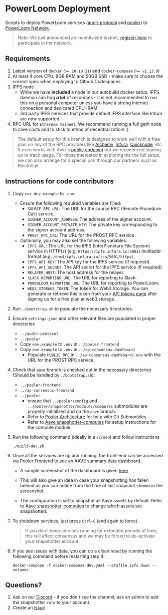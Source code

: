 # PowerLoom Deployment
Scripts to deploy PowerLoom services ([audit-protocol](https://github.com/PowerLoom/audit-protocol) and [pooler](https://github.com/PowerLoom/pooler)) to [PowerLoom Network](https://onchain-consensus.powerloom.io).

> Note: We just announced an incentivized testnet, [register here](https://coinlist.co/powerloom-testnet) to participate in the network.

## Requirements

1. Latest version of `docker` (`>= 20.10.21`) and `docker-compose` (`>= v2.13.0`)
2. At least 4 core CPU, 8GB RAM and 50GB SSD - make sure to choose the correct spec when deploying to Github Codespaces.
3. IPFS node
    - While we have __included__ a node in our autobuild docker setup, IPFS daemon can hog __*a lot*__ of resources - it is not recommended to run this on a personal computer unless you have a strong internet connection and dedicated CPU+RAM.
    - 3rd party IPFS services that provide default IFPS interface like Infura are now supported.
4. RPC URL for `Ethereum mainnet`. We recommend running a full geth node to save costs and to stick to ethos of decentralization! :)
> The default setup for this branch is designed to work well with a free plan on any of the RPC providers like [Alchemy](https://alchemy.com/?r=15ce6db6d0a109d5), [Infura](https://infura.io), [Quicknode](https://www.quicknode.com?tap_a=67226-09396e&tap_s=3491854-f4a458), etc. It even works with Ankr's [public endpoint](https://rpc.ankr.com/eth) but we recommend signing up to track usage. For those interested in exploring the the full setup, we can also arrange for a special pan through our partners such as BlockVigil.

## Instructions for code contributors

1. Copy `env-dev.example` to `.env`.
   - Ensure the following required variables are filled:
     - `SOURCE_RPC_URL`: The URL for the source RPC (Remote Procedure Call) service.
     - `SIGNER_ACCOUNT_ADDRESS`: The address of the signer account.
     - `SIGNER_ACCOUNT_PRIVATE_KEY`: The private key corresponding to the signer account address.
     - `PROST_RPC_URL`: The URL for the PROST RPC service.
   - Optionally, you may also set the following variables:
     - `IPFS_URL`: The URL for the IPFS (InterPlanetary File System) service in HTTP(s) (e.g. `https://ipfs.infura.io:5001`) multiaddr format (e.g. `/dns4/ipfs.infura.io/tcp/5001/https`)
     - `IPFS_API_KEY`: The API key for the IPFS service (if required).
     - `IPFS_API_SECRET`: The API secret for the IPFS service (if required).
     - `RELAYER_HOST`: The host address for the relayer.
     - `SLACK_REPORTING_URL`: The URL for reporting to Slack.
     - `POWERLOOM_REPORTING_URL`: The URL for reporting to PowerLoom.
     - `WEB3_STORAGE_TOKEN`: The token for Web3.Storage. You can generate or retrieve this token from your [API tokens page](https://web3.storage/tokens/?create=true) after signing up for a free plan at web3.storage.

3. Run `./bootstrap.sh` to populate the necessary directories.

2. Ensure `settings.json` and other relevant files are populated in proper directories
    - `../audit-protocol`
    - `../pooler`
    - Copy `env.example` to `.env` in `../pooler-frontend`
    - Copy `env.example` to `.env` in `../ap-consensus-dashboard`
        - Populate `PUBLIC_RPC` in `../ap-consensus-dashboard/.env` with the URL for the PROST RPC service.

3. Check that `aave` branch is checked out in the necessary directories (Should be handled by `./bootstrap.sh`):
    - `../pooler-frontend`
    - `../ap-consensus-frontend`
    - `../pooler`
        - ensure that `../pooler/config` and `../pooler/snapshotter/modules/computes` submodules are properly initialized and on the `aave` branch.
        - Refer to [Pooler Architecture](https://github.com/PowerLoom/pooler?tab=readme-ov-file#architecture) for help with Git Submodules.
        - Refer to [Aave snapshotter-computes](https://github.com/Seth-Schmidt/snapshotter-computes/tree/aave#setup) for setup instructions for the compute module.

4. Run the following command (ideally in a `screen`) and follow instructions

    `./build-dev.sh`

5. Once all the services are up and running, the front-end can be accessed via [Pooler Frontend](http://localhost:3000) to see an AAVE summary data dashboard.
    - A sample screenshot of the dashboard is given [here](./sample_images/aave-frontend.JPG)

    - This will also give an idea in case your snapshotting has fallen behind as you can notice from the time of last snapshot shown in the screenshot.

    - The configuration is set to snapshot all Aave assets by default. Refer to [Aave snapshotter-computes](https://github.com/Seth-Schmidt/snapshotter-computes/tree/aave#setup) to change which assets are snapshotted.

6. To shutdown services, just press `Ctrl+C` (and again to force).

    > If you don't keep services running for extended periods of time, this will affect consensus and we may be forced to de-activate your snapshotter account.
    
7. If you see issues with data, you can do a clean *reset* by running the following command before restarting step 4:

    `docker-compose -f docker-compose-dev.yaml --profile ipfs down --volumes`

## Questions?
1. Ask on our [Discord](https://powerloom.io/discord) - if you don't see the channel, ask an admin to add the snapshotter `role` to your account.
2. Create an [issue](https://github.com/PowerLoom/deploy/issues/new)

